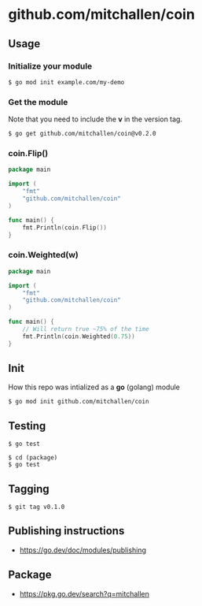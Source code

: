 # github.com/mitchallen/coin

## Usage

### Initialize your module

```
$ go mod init example.com/my-demo
```

### Get the module

Note that you need to include the **v** in the version tag.

```
$ go get github.com/mitchallen/coin@v0.2.0
```

### coin.Flip()

```go
package main

import (
	"fmt"
	"github.com/mitchallen/coin"
)

func main() {
	fmt.Println(coin.Flip())
}
```

### coin.Weighted(w)

```go
package main

import (
	"fmt"
	"github.com/mitchallen/coin"
)

func main() {
	// Will return true ~75% of the time
	fmt.Println(coin.Weighted(0.75))
}
```

## Init

How this repo was intialized as a **go** (golang) module

```
$ go mod init github.com/mitchallen/coin
```

## Testing

```
$ go test
```

```
$ cd (package)
$ go test
```

## Tagging

```
$ git tag v0.1.0
```

## Publishing instructions

* https://go.dev/doc/modules/publishing

## Package

* https://pkg.go.dev/search?q=mitchallen
